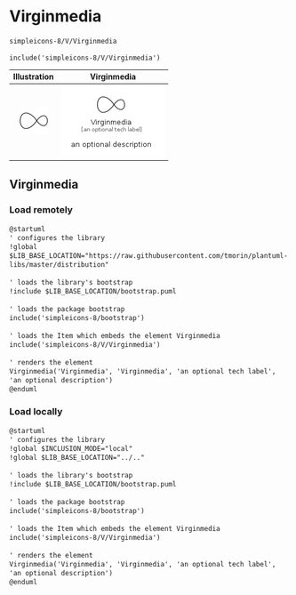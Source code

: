 # Virginmedia


```text
simpleicons-8/V/Virginmedia
```

```text
include('simpleicons-8/V/Virginmedia')
```



| Illustration | Virginmedia |
| :---: | :---: |
| ![illustration for Illustration](../../simpleicons-8/V/Virginmedia.png) | ![illustration for Virginmedia](../../simpleicons-8/V/Virginmedia.Local.png) |




## Virginmedia

### Load remotely
```plantuml
@startuml
' configures the library
!global $LIB_BASE_LOCATION="https://raw.githubusercontent.com/tmorin/plantuml-libs/master/distribution"

' loads the library's bootstrap
!include $LIB_BASE_LOCATION/bootstrap.puml

' loads the package bootstrap
include('simpleicons-8/bootstrap')

' loads the Item which embeds the element Virginmedia
include('simpleicons-8/V/Virginmedia')

' renders the element
Virginmedia('Virginmedia', 'Virginmedia', 'an optional tech label', 'an optional description')
@enduml
```

### Load locally
```plantuml
@startuml
' configures the library
!global $INCLUSION_MODE="local"
!global $LIB_BASE_LOCATION="../.."

' loads the library's bootstrap
!include $LIB_BASE_LOCATION/bootstrap.puml

' loads the package bootstrap
include('simpleicons-8/bootstrap')

' loads the Item which embeds the element Virginmedia
include('simpleicons-8/V/Virginmedia')

' renders the element
Virginmedia('Virginmedia', 'Virginmedia', 'an optional tech label', 'an optional description')
@enduml
```

